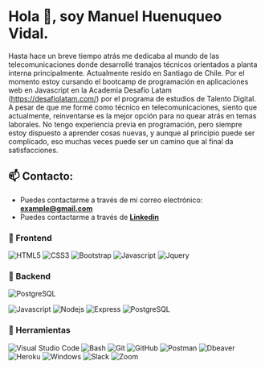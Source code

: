 # Hola 👋, soy Manuel Huenuqueo Vidal.

Hasta hace un breve tiempo atrás me dedicaba al mundo de las telecomunicaciones donde desarrollé tranajos técnicos orientados a planta interna principalmente. Actualmente resido en Santiago de Chile. 
Por el momento estoy cursando el bootcamp de programación en aplicaciones web en Javascript en la Academia Desafío Latam (https://desafiolatam.com/) por el programa de estudios de Talento Digital.
A pesar de que me formé como técnico en telecomunicaciones, siento que actualmente, reinventarse es la mejor opción para no quear atrás en temas laborales. 
No tengo experiencia previa en programación, pero siempre estoy dispuesto a aprender cosas nuevas, y aunque al principio puede ser complicado, eso muchas veces puede ser un camino que al final da satisfacciones. 

## 📫 Contacto:

- Puedes contactarme a través de mi correo electrónico: **<example@gmail.com>**
- Puedes contactarme a través de **[Linkedin]([https://www.linkedin.com/in/example](https://www.linkedin.com/in/manuel-huenuqueo-vidal-54968a2a9/))**


### 🎨 Frontend

![HTML5](https://img.shields.io/badge/HTML5-E34F26?style=for-the-badge&logo=html5&logoColor=white) ![CSS3](https://img.shields.io/badge/CSS3-1572B6?style=for-the-badge&logo=css3&logoColor=white) ![Bootstrap](https://img.shields.io/badge/Bootstrap-563D7C?style=for-the-badge&logo=bootstrap&logoColor=white) ![Javascript](https://img.shields.io/badge/Javascript-323330?style=for-the-badge&logo=javascript&logoColor=F7DF1E) ![Jquery](https://img.shields.io/badge/jQuery-0769AD?style=for-the-badge&logo=jquery&logoColor=white)

### 🔨 Backend

![PostgreSQL](https://img.shields.io/badge/PostgreSQL-316192?style=for-the-badge&logo=postgresql&logoColor=white)


![Javascript](https://img.shields.io/badge/Javascript-323330?style=for-the-badge&logo=javascript&logoColor=F7DF1E) ![Nodejs](https://img.shields.io/badge/Node.js-43853D?style=for-the-badge&logo=node.js&logoColor=white) ![Express](https://img.shields.io/badge/Express.js-404D59?style=for-the-badge) ![PostgreSQL](https://img.shields.io/badge/PostgreSQL-316192?style=for-the-badge&logo=postgresql&logoColor=white)

### 📎 Herramientas

![Visual Studio Code](https://img.shields.io/badge/Visual%20Studio%20Code-007ACC?style=for-the-badge&logo=visual-studio-code&logoColor=white) ![Bash](https://img.shields.io/badge/Bash-121011?style=for-the-badge&logo=gnu-bash&logoColor=white) ![Git](https://img.shields.io/badge/git-%23F05033.svg?style=for-the-badge&logo=git&logoColor=white) ![GitHub](https://img.shields.io/badge/github-%23121011.svg?style=for-the-badge&logo=github&logoColor=white) ![Postman](https://img.shields.io/badge/Postman-FF6C37?style=for-the-badge&logo=postman&logoColor=white) ![Dbeaver](https://img.shields.io/badge/DBeaver-EE0000?style=for-the-badge&logo=dbeaver&logoColor=white) ![Heroku](https://img.shields.io/badge/Heroku-430098?style=for-the-badge&logo=heroku&logoColor=white) ![Windows](https://img.shields.io/badge/Windows-0078D6?style=for-the-badge&logo=windows&logoColor=white)  ![Slack](https://img.shields.io/badge/Slack-4A154B?style=for-the-badge&logo=slack&logoColor=white) ![Zoom](https://img.shields.io/badge/Zoom-2D8CFF?style=for-the-badge&logo=zoom&logoColor=white)
